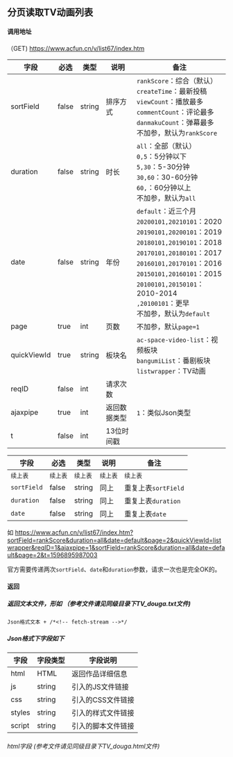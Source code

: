## 分页读取TV动画列表

#### 调用地址

（GET) https://www.acfun.cn/v/list67/index.htm

| 字段        | 必选  | 类型   | 说明         | 备注                                                         |
| ----------- | ----- | ------ | ------------ | ------------------------------------------------------------ |
| sortField   | false | string | 排序方式     | `rankScore`：综合（默认）<br />`createTime`：最新投稿<br />`viewCount`：播放最多<br />`commentCount`：评论最多<br />`danmakuCount`：弹幕最多<br />不加参，默认为`rankScore` |
| duration    | false | string | 时长         | `all`：全部（默认）<br />`0,5`：5分钟以下<br />`5,30`：5-30分钟<br />`30,60`：30-60分钟<br />`60,`：60分钟以上<br />不加参，默认为`all` |
| date        | false | string | 年份         | `default`：近三个月<br />`20200101,20210101`：2020<br />`20190101,20200101`：2019<br />`20180101,20190101`：2018<br />`20170101,20180101`：2017<br />`20160101,20170101`：2016<br />`20150101,20160101`：2015<br />`20100101,20150101`：2010-2014<br />`,20100101`：更早<br />不加参，默认为`default` |
| page        | true  | int    | 页数         | 不加参，默认`page=1`                                         |
| quickViewId | true  | string | 板块名       | `ac-space-video-list`：视频板块<br />`bangumiList`：番剧板块<br />`listwrapper`：TV动画 |
| reqID       | false | int    | 请求次数     |                                                              |
| ajaxpipe    | true  | int    | 返回数据类型 | `1`：类似Json类型                                            |
| t           | false | int    | 13位时间戳   |                                                              |

| 字段        | 必选     | 类型     | 说明     | 备注                |
| ----------- | -------- | -------- | -------- | ------------------- |
| `续上表`    | `续上表` | `续上表` | `续上表` | `续上表`            |
| `sortField` | false    | string   | 同上     | 重复上表`sortField` |
| `duration`  | false    | string   | 同上     | 重复上表`duration`  |
| `date`      | false    | string   | 同上     | 重复上表`date`      |

如 https://www.acfun.cn/v/list67/index.htm?sortField=rankScore&duration=all&date=default&page=2&quickViewId=listwrapper&reqID=1&ajaxpipe=1&sortField=rankScore&duration=all&date=default&page=2&t=1596895987003 

官方需要传递两次`sortField`、`date`和`duration`参数，请求一次也是完全OK的。

#### 返回

##### 返回文本文件，形如 （参考文件请见同级目录下TV_douga.txt文件)

```
Json格式文本 + /*<!-- fetch-stream -->*/
```

##### Json格式下字段如下

| 字段   | 字段类型 | 字段说明           |
| ------ | -------- | ------------------ |
| html   | HTML     | 返回作品详细信息   |
| js     | string   | 引入的JS文件链接   |
| css    | string   | 引入的CSS文件链接  |
| styles | string   | 引入的样式文件链接 |
| script | string   | 引入的脚本文件链接 |

###### html字段 (参考文件请见同级目录下TV_douga.html文件)









